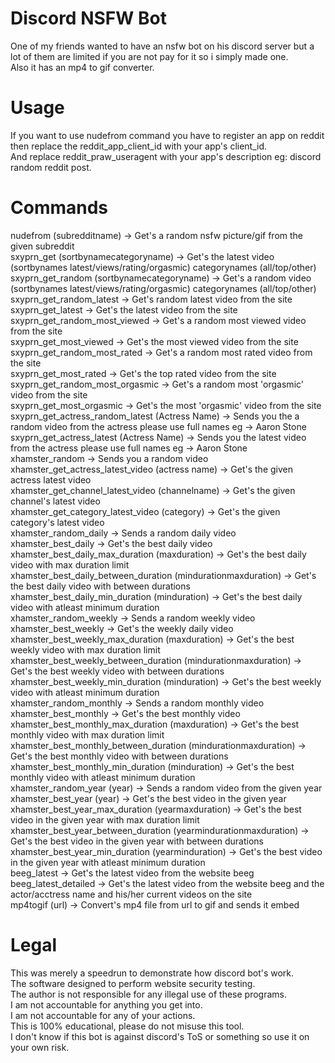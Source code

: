 # Discord NSFW Bot
 One of my friends wanted to have an nsfw bot on his discord server but a lot of them are limited if you are not pay for it so i simply made one.<br/>
 Also it has an mp4 to gif converter.
 
# Usage
 If you want to use nudefrom command you have to register an app on reddit then replace the reddit_app_client_id with your app's client_id.<br/>
 And replace reddit_praw_useragent with your app's description eg: discord random reddit post.
 
# Commands
 nudefrom (subredditname) -> Get's a random nsfw picture/gif from the given subreddit<br/>
 sxyprn_get (sortbynamecategoryname) -> Get's the latest video (sortbynames latest/views/rating/orgasmic) categorynames (all/top/other)<br/>
 sxyprn_get_random (sortbynamecategoryname) -> Get's a random video (sortbynames latest/views/rating/orgasmic) categorynames (all/top/other)<br/>
 sxyprn_get_random_latest -> Get's random latest video from the site<br/>
 sxyprn_get_latest -> Get's the latest video from the site<br/>
 sxyprn_get_random_most_viewed -> Get's a random most viewed video from the site<br/>
 sxyprn_get_most_viewed -> Get's the most viewed video from the site<br/>
 sxyprn_get_random_most_rated -> Get's a random most rated video from the site<br/>
 sxyprn_get_most_rated -> Get's the top rated video from the site<br/>
 sxyprn_get_random_most_orgasmic -> Get's a random most 'orgasmic' video from the site<br/>
 sxyprn_get_most_orgasmic -> Get's the most 'orgasmic' video from the site<br/>
 sxyprn_get_actress_random_latest (Actress Name) -> Sends you the a random video from the actress please use full names eg ->  Aaron Stone<br/>
 sxyprn_get_actress_latest (Actress Name) -> Sends you the latest video from the actress please use full names eg ->  Aaron Stone<br/>
 xhamster_random -> Sends you a random video<br/>
 xhamster_get_actress_latest_video (actress name) -> Get's the given actress latest video<br/>
 xhamster_get_channel_latest_video (channelname) -> Get's the given channel's latest video<br/>
 xhamster_get_category_latest_video (category) -> Get's the given category's latest video<br/>
 xhamster_random_daily -> Sends a random daily video<br/>
 xhamster_best_daily -> Get's the best daily video<br/>
 xhamster_best_daily_max_duration (maxduration) -> Get's the best daily video with max duration limit<br/>
 xhamster_best_daily_between_duration (mindurationmaxduration) -> Get's the best daily video with between durations<br/>
 xhamster_best_daily_min_duration (minduration) -> Get's the best daily video with atleast minimum duration<br/>
 xhamster_random_weekly -> Sends a random weekly video<br/>
 xhamster_best_weekly -> Get's the weekly daily video<br/>
 xhamster_best_weekly_max_duration (maxduration) -> Get's the best weekly video with max duration limit<br/>
 xhamster_best_weekly_between_duration (mindurationmaxduration) -> Get's the best weekly video with between durations<br/>
 xhamster_best_weekly_min_duration (minduration) -> Get's the best weekly video with atleast minimum duration<br/>
 xhamster_random_monthly -> Sends a random monthly video<br/>
 xhamster_best_monthly -> Get's the best monthly video<br/>
 xhamster_best_monthly_max_duration (maxduration) -> Get's the best monthly video with max duration limit<br/>
 xhamster_best_monthly_between_duration (mindurationmaxduration) -> Get's the best monthly video with between durations<br/>
 xhamster_best_monthly_min_duration (minduration) -> Get's the best monthly video with atleast minimum duration<br/>
 xhamster_random_year (year) -> Sends a random video from the given year<br/>
 xhamster_best_year (year) -> Get's the best video in the given year<br/>
 xhamster_best_year_max_duration (yearmaxduration) -> Get's the best video in the given year with max duration limit<br/>
 xhamster_best_year_between_duration (yearmindurationmaxduration) -> Get's the best video in the given year with between durations<br/>
 xhamster_best_year_min_duration (yearminduration) -> Get's the best video in the given year with atleast minimum duration<br/>
 beeg_latest -> Get's the latest video from the website beeg<br/>
 beeg_latest_detailed -> Get's the latest video from the website beeg and the actor/acctress name and his/her current videos on the site<br/>
 mp4togif (url) -> Convert's mp4 file from url to gif and sends it embed<br/>

# Legal
 This was merely a speedrun to demonstrate how discord bot's work.<br/>
 The software designed to perform website security testing.<br/>
 The author is not responsible for any illegal use of these programs.<br/>
 I am not accountable for anything you get into.<br/>
 I am not accountable for any of your actions.<br/>
 This is 100% educational, please do not misuse this tool.<br/>
 I don't know if this bot is against discord's ToS or something so use it on your own risk.
